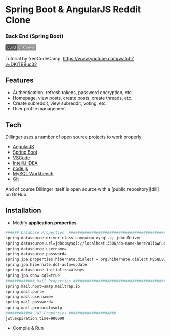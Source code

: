 # Spring Boot & AngularJS Reddit Clone
### Back End (Spring Boot)



[![Build Status](https://raw.githubusercontent.com/travis-ci/travis-api/master/public/images/result/unknown.png)](https://github.com/kpatel-1/Reddit-Clone-BE/)

Tutorial by freeCodeCamp: https://www.youtube.com/watch?v=DKlTBBuc32

## Features

- Authentication, refresh tokens, password encryption, etc.
- Homepage, view posts, create posts, create threads, etc.
- Create subreddit, view subreddit, voting, etc.
- User profile management

## Tech

Dillinger uses a number of open source projects to work properly:

- [AngularJS](https://angularjs.org/)
- [Spring Boot](https://spring.io/projects/spring-boot)
- [VSCode](https://code.visualstudio.com/)
- [IntelliJ IDEA](https://www.jetbrains.com/idea/)
- [node.js](https://nodejs.org/en/)
- [MySQL Workbench](https://www.mysql.com/products/workbench/)
- [Git](https://git-scm.com/)

And of course Dillinger itself is open source with a [public repository][dill]
 on GitHub.

## Installation

- Modify **application.properties** 
```sh
###### Database Properties  ###########################################
spring.datasource.driver-class-name=com.mysql.cj.jdbc.Driver
spring.datasource.url=jdbc:mysql://localhost:3306/db-name-here?allowPublicKeyRetrieval=true&useSSL=false&serverTimezone=UTC&useLegacyDatetimeCode=false
spring.datasource.username=
spring.datasource.password=
spring.jpa.properties.hibernate.dialect = org.hibernate.dialect.MySQL8Dialect
spring.jpa.hibernate.ddl-auto=update
spring.datasource.initialize=always
spring.jpa.show-sql=true
############# Mail Properties ###########################################
spring.mail.host=smtp.mailtrap.io
spring.mail.port=
spring.mail.username=
spring.mail.password=
spring.mail.protocol=smtp
############ JWT Properties #####################
jwt.expiration.time=900000
```

- Compile & Run
